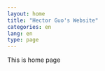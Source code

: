 ```yaml
---
layout: home
title: "Hector Guo's Website"
categories: en
lang: en
type: page
---
```


This is home page
